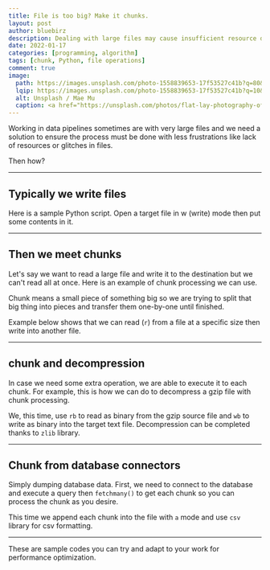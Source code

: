 ```yaml
---
title: File is too big? Make it chunks.
layout: post
author: bluebirz
description: Dealing with large files may cause insufficient resource during an operation.
date: 2022-01-17
categories: [programming, algorithm]
tags: [chunk, Python, file operations]
comment: true
image:
  path: https://images.unsplash.com/photo-1558839653-17f53527c41b?q=80&w=1925&auto=format&fit=crop&ixlib=rb-4.0.3&ixid=M3wxMjA3fDB8MHxwaG90by1wYWdlfHx8fGVufDB8fHx8fA%3D%3D
  lqip: https://images.unsplash.com/photo-1558839653-17f53527c41b?q=10&w=490&auto=format&fit=crop&ixlib=rb-4.0.3&ixid=M3wxMjA3fDB8MHxwaG90by1wYWdlfHx8fGVufDB8fHx8fA%3D%3D
  alt: Unsplash / Mae Mu
  caption: <a href="https://unsplash.com/photos/flat-lay-photography-of-chocolate-bars-BqJAbXk2Fuw">Unsplash / Mae Mu</a>
---
```


Working in data pipelines sometimes are with very large files and we need a solution to ensure the process must be done with less frustrations like lack of resources or glitches in files.

Then how?

---

## Typically we write files

Here is a sample Python script. Open a target file in w (write) mode then put some contents in it.

<script src="https://gist.github.com/bluebirz/505ebfd15e63040ac2f660b266ab4d28.js"></script>

---

## Then we meet chunks

Let's say we want to read a large file and write it to the destination but we can't read all at once. Here is an example of chunk processing we can use.

Chunk means a small piece of something big so we are trying to split that big thing into pieces and transfer them one-by-one until finished.

Example below shows that we can read (`r`) from a file at a specific size then write into another file.

<script src="https://gist.github.com/bluebirz/5a5c06c7a2c320b87f8ff649d9551e13.js"></script>

---

## chunk and decompression

In case we need some extra operation, we are able to execute it to each chunk. For example, this is how we can do to decompress a gzip file with chunk processing.

We, this time, use `rb` to read as binary from the gzip source file and `wb` to write as binary into the target text file. Decompression can be completed thanks to `zlib` library.

<script src="https://gist.github.com/bluebirz/6b88dde9f8eb8505d6701b3b5ecf139f.js"></script>

---

## Chunk from database connectors

Simply dumping database data. First, we need to connect to the database and execute a query then `fetchmany()` to get each chunk so you can process the chunk as you desire.

This time we append each chunk into the file with `a` mode and use `csv` library for csv formatting.

<script src="https://gist.github.com/bluebirz/6a8db8f3390b8eafb8a5fc79bfab6d3d.js"></script>

---

These are sample codes you can try and adapt to your work for performance optimization.
